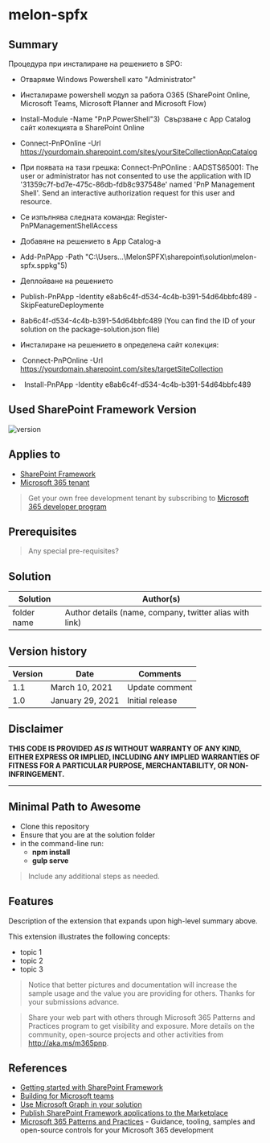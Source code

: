 # melon-spfx

## Summary

Процедура при инсталиране на решението в SPO:
- Отваряме Windows Powershell като "Administrator"

- Инсталираме powershell модул за работа O365 (SharePoint Online, Microsoft Teams, Microsoft Planner and Microsoft Flow)
- Install-Module -Name "PnP.PowerShell"3)  Свързване с App Catalog сайт колекцията в SharePoint Online
- Connect-PnPOnline -Url https://yourdomain.sharepoint.com/sites/yourSiteCollectionAppCatalog
- При появата на тази грешка: Connect-PnPOnline : AADSTS65001: The user or administrator has not consented to use the application with ID
'31359c7f-bd7e-475c-86db-fdb8c937548e' named 'PnP Management Shell'. Send an interactive authorization request for
this user and resource.
- Се изпълнява следната команда: Register-PnPManagementShellAccess
- Добавяне на решението в App Catalog-a
- Add-PnPApp -Path "C:\Users\...\MelonSPFX\sharepoint\solution\melon-spfx.sppkg"5) 
-  Деплойване на решението 
-  Publish-PnPApp -Identity e8ab6c4f-d534-4c4b-b391-54d64bbfc489 -SkipFeatureDeploymente
-  8ab6c4f-d534-4c4b-b391-54d64bbfc489 (You can find the ID of your solution on the package-solution.json file)

- Инсталиране на решението в определена сайт колекция:
-  Connect-PnPOnline -Url https://yourdomain.sharepoint.com/sites/targetSiteCollection
-   Install-PnPApp -Identity e8ab6c4f-d534-4c4b-b391-54d64bbfc489

## Used SharePoint Framework Version

![version](https://img.shields.io/badge/version-1.13-green.svg)

## Applies to

- [SharePoint Framework](https://aka.ms/spfx)
- [Microsoft 365 tenant](https://docs.microsoft.com/en-us/sharepoint/dev/spfx/set-up-your-developer-tenant)

> Get your own free development tenant by subscribing to [Microsoft 365 developer program](http://aka.ms/o365devprogram)

## Prerequisites

> Any special pre-requisites?

## Solution

| Solution    | Author(s)                                               |
| ----------- | ------------------------------------------------------- |
| folder name | Author details (name, company, twitter alias with link) |

## Version history

| Version | Date             | Comments        |
| ------- | ---------------- | --------------- |
| 1.1     | March 10, 2021   | Update comment  |
| 1.0     | January 29, 2021 | Initial release |

## Disclaimer

**THIS CODE IS PROVIDED _AS IS_ WITHOUT WARRANTY OF ANY KIND, EITHER EXPRESS OR IMPLIED, INCLUDING ANY IMPLIED WARRANTIES OF FITNESS FOR A PARTICULAR PURPOSE, MERCHANTABILITY, OR NON-INFRINGEMENT.**

---

## Minimal Path to Awesome

- Clone this repository
- Ensure that you are at the solution folder
- in the command-line run:
  - **npm install**
  - **gulp serve**

> Include any additional steps as needed.

## Features

Description of the extension that expands upon high-level summary above.

This extension illustrates the following concepts:

- topic 1
- topic 2
- topic 3

> Notice that better pictures and documentation will increase the sample usage and the value you are providing for others. Thanks for your submissions advance.

> Share your web part with others through Microsoft 365 Patterns and Practices program to get visibility and exposure. More details on the community, open-source projects and other activities from http://aka.ms/m365pnp.

## References

- [Getting started with SharePoint Framework](https://docs.microsoft.com/en-us/sharepoint/dev/spfx/set-up-your-developer-tenant)
- [Building for Microsoft teams](https://docs.microsoft.com/en-us/sharepoint/dev/spfx/build-for-teams-overview)
- [Use Microsoft Graph in your solution](https://docs.microsoft.com/en-us/sharepoint/dev/spfx/web-parts/get-started/using-microsoft-graph-apis)
- [Publish SharePoint Framework applications to the Marketplace](https://docs.microsoft.com/en-us/sharepoint/dev/spfx/publish-to-marketplace-overview)
- [Microsoft 365 Patterns and Practices](https://aka.ms/m365pnp) - Guidance, tooling, samples and open-source controls for your Microsoft 365 development
